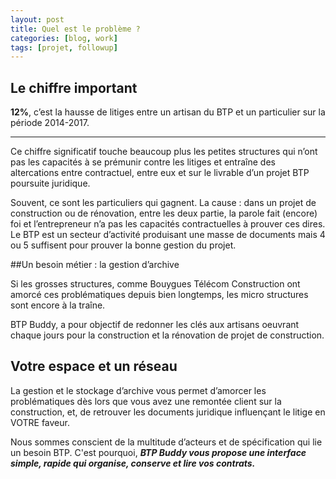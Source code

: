 ```yaml
---
layout: post
title: Quel est le problème ?
categories: [blog, work]
tags: [projet, followup]
--- 
```

## Le chiffre important

**12%**, c’est la hausse de litiges entre un artisan du BTP et un particulier sur la période 2014-2017.

<!-- readmore -->

---

Ce chiffre significatif touche beaucoup plus les petites structures qui n’ont pas les capacités à se prémunir contre les litiges et entraîne des altercations entre contractuel, entre eux et sur le livrable d’un projet BTP poursuite juridique. 

Souvent, ce sont les particuliers qui gagnent. La cause : dans un projet de construction ou de rénovation, entre les deux partie, la parole fait (encore) foi et l’entrepreneur n’a pas les capacités contractuelles à prouver ces dires.
Le BTP est un secteur d’activité produisant une masse de documents mais 4 ou 5 suffisent pour prouver la bonne gestion du projet.

##Un besoin métier : la gestion d’archive

Si les grosses structures, comme Bouygues Télécom Construction ont amorcé ces problématiques depuis bien longtemps, les micro structures sont encore à la traîne.

BTP Buddy, a pour objectif de redonner les clés aux artisans oeuvrant chaque jours pour la construction et la rénovation de projet de construction.

## Votre espace et un réseau

La gestion et le stockage d’archive vous permet d’amorcer les problématiques dès lors que vous avez une remontée client sur la construction, et, de retrouver les documents juridique influençant le litige en VOTRE faveur.

Nous sommes conscient de la multitude d’acteurs et de spécification qui lie un besoin BTP.
C'est pourquoi, ***BTP Buddy vous propose une interface simple, rapide qui organise, conserve et lire vos contrats.***



